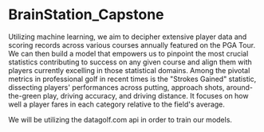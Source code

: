 # BrainStation_Capstone

Utilizing machine learning, we aim to decipher extensive player data and scoring records across various courses annually featured on the PGA Tour. We can then build a model that empowers us to pinpoint the most crucial statistics contributing to success on any given course and align them with players currently excelling in those statistical domains. Among the pivotal metrics in professional golf in recent times is the "Strokes Gained" statistic, dissecting players' performances across putting, approach shots, around-the-green play, driving accuracy, and driving distance. It focuses on how well a player fares in each category relative to the field's average.

We will be utilizing the datagolf.com api in order to train our models.

